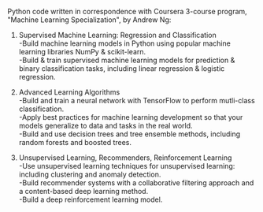 Python code written in correspondence with Coursera 3-course program, "Machine Learning Specialization", by Andrew Ng:  
  
1. Supervised Machine Learning: Regression and Classification  
          -Build machine learning models in Python using popular machine learning libraries NumPy & scikit-learn.  
          -Build & train supervised machine learning models for prediction & binary classification tasks, including linear regression & logistic regression.  
  
3. Advanced Learning Algorithms  
          -Build and train a neural network with TensorFlow to perform mutli-class classification.  
          -Apply best practices for machine learning development so that your models generalize to data and tasks in the real world.  
          -Build and use decision trees and tree ensemble methods, including random forests and boosted trees.  
  
4. Unsupervised Learning, Recommenders, Reinforcement Learning  
          -Use unsupervised learning techniques for unsupervised learning: including clustering and anomaly detection.  
          -Build recommender systems with a collaborative filtering approach and a content-based deep learning method.  
          -Build a deep reinforcement learning model.  
